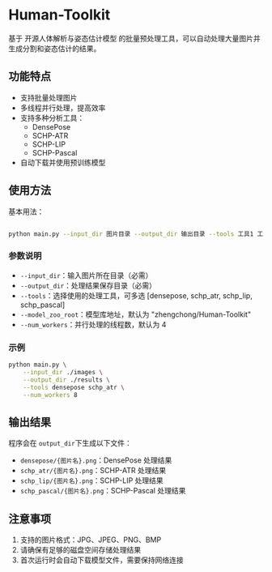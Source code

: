 # Human-Toolkit

基于 开源人体解析与姿态估计模型 的批量预处理工具，可以自动处理大量图片并生成分割和姿态估计的结果。

## 功能特点

- 支持批量处理图片
- 多线程并行处理，提高效率
- 支持多种分析工具：
  - DensePose
  - SCHP-ATR
  - SCHP-LIP
  - SCHP-Pascal
- 自动下载并使用预训练模型

## 使用方法

基本用法：
```bash

python main.py --input_dir 图片目录 --output_dir 输出目录 --tools 工具1 工具2 工具3 --model_zoo_root 模型库地址 --num_workers 线程数

```

### 参数说明

- `--input_dir`：输入图片所在目录（必需）
- `--output_dir`：处理结果保存目录（必需）
- `--tools`：选择使用的处理工具，可多选 [densepose, schp_atr, schp_lip, schp_pascal]
- `--model_zoo_root`：模型库地址，默认为 "zhengchong/Human-Toolkit"
- `--num_workers`：并行处理的线程数，默认为 4

### 示例

```bash
python main.py \
    --input_dir ./images \
    --output_dir ./results \
    --tools densepose schp_atr \
    --num_workers 8
```

## 输出结果

程序会在 `output_dir`下生成以下文件：

- `densepose/{图片名}.png`：DensePose 处理结果
- `schp_atr/{图片名}.png`：SCHP-ATR 处理结果
- `schp_lip/{图片名}.png`：SCHP-LIP 处理结果
- `schp_pascal/{图片名}.png`：SCHP-Pascal 处理结果

## 注意事项

1. 支持的图片格式：JPG、JPEG、PNG、BMP
2. 请确保有足够的磁盘空间存储处理结果
3. 首次运行时会自动下载模型文件，需要保持网络连接
